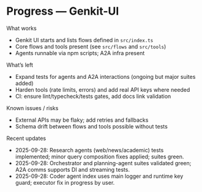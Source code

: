 # Progress — Genkit-UI

What works

- Genkit UI starts and lists flows defined in `src/index.ts`
- Core flows and tools present (see `src/flows` and `src/tools`)
- Agents runnable via npm scripts; A2A infra present

What’s left

- Expand tests for agents and A2A interactions (ongoing but major suites added)
- Harden tools (rate limits, errors) and add real API keys where needed
- CI: ensure lint/typecheck/tests gates, add docs link validation

Known issues / risks

- External APIs may be flaky; add retries and fallbacks
- Schema drift between flows and tools possible without tests

Recent updates

- 2025-09-28: Research agents (web/news/academic) tests implemented; minor query composition fixes applied; suites green.
- 2025-09-28: Orchestrator and planning-agent suites validated green; A2A comms supports DI and streaming tests.
- 2025-09-28: Coder agent index uses main logger and runtime key guard; executor fix in progress by user.
